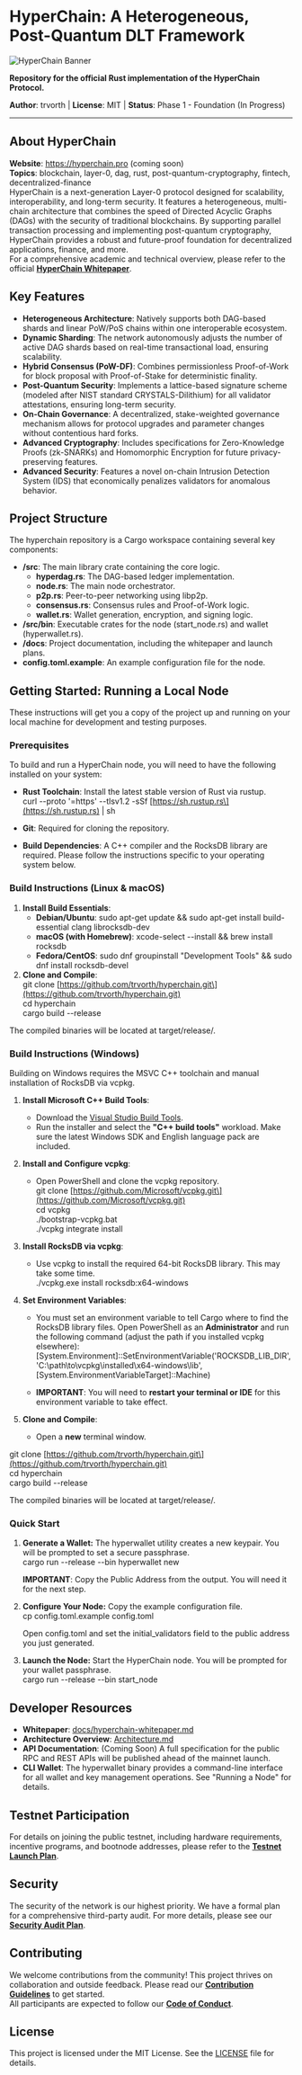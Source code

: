 # HyperChain: A Heterogeneous, Post-Quantum DLT Framework

![HyperChain Banner](https://placehold.co/1200x300/1a1a2e/e0e0e0?text=HyperChain)

**Repository for the official Rust implementation of the HyperChain Protocol.**  

**Author**: trvorth | **License**: MIT | **Status**: Phase 1 \- Foundation (In Progress)

---

## **About HyperChain**

**Website**: https://hyperchain.pro (coming soon)  
**Topics**: blockchain, layer-0, dag, rust, post-quantum-cryptography, fintech, decentralized-finance  
HyperChain is a next-generation Layer-0 protocol designed for scalability, interoperability, and long-term security. It features a heterogeneous, multi-chain architecture that combines the speed of Directed Acyclic Graphs (DAGs) with the security of traditional blockchains. By supporting parallel transaction processing and implementing post-quantum cryptography, HyperChain provides a robust and future-proof foundation for decentralized applications, finance, and more.  
For a comprehensive academic and technical overview, please refer to the official [**HyperChain Whitepaper**](http://docs.google.com/docs/hyperchain-whitepaper.md).

## **Key Features**

* **Heterogeneous Architecture**: Natively supports both DAG-based shards and linear PoW/PoS chains within one interoperable ecosystem.  
* **Dynamic Sharding**: The network autonomously adjusts the number of active DAG shards based on real-time transactional load, ensuring scalability.  
* **Hybrid Consensus (PoW-DF)**: Combines permissionless Proof-of-Work for block proposal with Proof-of-Stake for deterministic finality.  
* **Post-Quantum Security**: Implements a lattice-based signature scheme (modeled after NIST standard CRYSTALS-Dilithium) for all validator attestations, ensuring long-term security.  
* **On-Chain Governance**: A decentralized, stake-weighted governance mechanism allows for protocol upgrades and parameter changes without contentious hard forks.  
* **Advanced Cryptography**: Includes specifications for Zero-Knowledge Proofs (zk-SNARKs) and Homomorphic Encryption for future privacy-preserving features.  
* **Advanced Security**: Features a novel on-chain Intrusion Detection System (IDS) that economically penalizes validators for anomalous behavior.

## **Project Structure**

The hyperchain repository is a Cargo workspace containing several key components:

* **/src**: The main library crate containing the core logic.  
  * **hyperdag.rs**: The DAG-based ledger implementation.  
  * **node.rs**: The main node orchestrator.  
  * **p2p.rs**: Peer-to-peer networking using libp2p.  
  * **consensus.rs**: Consensus rules and Proof-of-Work logic.  
  * **wallet.rs**: Wallet generation, encryption, and signing logic.  
* **/src/bin**: Executable crates for the node (start\_node.rs) and wallet (hyperwallet.rs).  
* **/docs**: Project documentation, including the whitepaper and launch plans.  
* **config.toml.example**: An example configuration file for the node.

## **Getting Started: Running a Local Node**

These instructions will get you a copy of the project up and running on your local machine for development and testing purposes.

### **Prerequisites**

To build and run a HyperChain node, you will need to have the following installed on your system:

* **Rust Toolchain**: Install the latest stable version of Rust via rustup.  
  curl \--proto '=https' \--tlsv1.2 \-sSf \[https://sh.rustup.rs\](https://sh.rustup.rs) | sh

* **Git**: Required for cloning the repository.  
* **Build Dependencies**: A C++ compiler and the RocksDB library are required. Please follow the instructions specific to your operating system below.

### **Build Instructions (Linux & macOS)**

1. **Install Build Essentials**:  
   * **Debian/Ubuntu**: sudo apt-get update && sudo apt-get install build-essential clang librocksdb-dev  
   * **macOS (with Homebrew)**: xcode-select \--install && brew install rocksdb  
   * **Fedora/CentOS**: sudo dnf groupinstall "Development Tools" && sudo dnf install rocksdb-devel  
2. **Clone and Compile**:  
   git clone \[https://github.com/trvorth/hyperchain.git\](https://github.com/trvorth/hyperchain.git)  
   cd hyperchain  
   cargo build \--release

The compiled binaries will be located at target/release/.

### **Build Instructions (Windows)**

Building on Windows requires the MSVC C++ toolchain and manual installation of RocksDB via vcpkg.

1. **Install Microsoft C++ Build Tools**:  
   * Download the [Visual Studio Build Tools](https://visualstudio.microsoft.com/visual-cpp-build-tools/).  
   * Run the installer and select the **"C++ build tools"** workload. Make sure the latest Windows SDK and English language pack are included.  
2. **Install and Configure vcpkg**:  
   * Open PowerShell and clone the vcpkg repository.  
     git clone \[https://github.com/Microsoft/vcpkg.git\](https://github.com/Microsoft/vcpkg.git)  
     cd vcpkg  
     ./bootstrap-vcpkg.bat  
     ./vcpkg integrate install

3. **Install RocksDB via vcpkg**:  
   * Use vcpkg to install the required 64-bit RocksDB library. This may take some time.  
     ./vcpkg.exe install rocksdb:x64-windows

4. **Set Environment Variables**:  
   * You must set an environment variable to tell Cargo where to find the RocksDB library files. Open PowerShell as an **Administrator** and run the following command (adjust the path if you installed vcpkg elsewhere):  
     \[System.Environment\]::SetEnvironmentVariable('ROCKSDB\_LIB\_DIR', 'C:\\path\\to\\vcpkg\\installed\\x64-windows\\lib', \[System.EnvironmentVariableTarget\]::Machine)

   * **IMPORTANT**: You will need to **restart your terminal or IDE** for this environment variable to take effect.  
5. **Clone and Compile**:  
   * Open a **new** terminal window.

git clone \[https://github.com/trvorth/hyperchain.git\](https://github.com/trvorth/hyperchain.git)  
cd hyperchain  
cargo build \--release

The compiled binaries will be located at target/release/.

### **Quick Start**

1. **Generate a Wallet:** The hyperwallet utility creates a new keypair. You will be prompted to set a secure passphrase.  
   cargo run \--release \--bin hyperwallet new

   **IMPORTANT**: Copy the Public Address from the output. You will need it for the next step.  
2. **Configure Your Node:** Copy the example configuration file.  
   cp config.toml.example config.toml

   Open config.toml and set the initial\_validators field to the public address you just generated.  
3. **Launch the Node:** Start the HyperChain node. You will be prompted for your wallet passphrase.  
   cargo run \--release \--bin start\_node

## **Developer Resources**

* **Whitepaper**: [docs/hyperchain-whitepaper.md](http://docs.google.com/docs/hyperchain-whitepaper.md)  
* **Architecture Overview**: [Architecture.md](http://docs.google.com/Architecture.md)  
* **API Documentation**: (Coming Soon) A full specification for the public RPC and REST APIs will be published ahead of the mainnet launch.  
* **CLI Wallet**: The hyperwallet binary provides a command-line interface for all wallet and key management operations. See "Running a Node" for details.

## **Testnet Participation**

For details on joining the public testnet, including hardware requirements, incentive programs, and bootnode addresses, please refer to the [**Testnet Launch Plan**](./docs/testnet-plan.md).

## **Security**

The security of the network is our highest priority. We have a formal plan for a comprehensive third-party audit. For more details, please see our [**Security Audit Plan**](./docs/security-audit-plan.md).

## **Contributing**

We welcome contributions from the community\! This project thrives on collaboration and outside feedback. Please read our [**Contribution Guidelines**](http://docs.google.com/CONTRIBUTING.md) to get started.  
All participants are expected to follow our [**Code of Conduct**](http://docs.google.com/CODE_OF_CONDUCT.md).

## **License**

This project is licensed under the MIT License. See the [LICENSE](http://docs.google.com/LICENSE) file for details.

